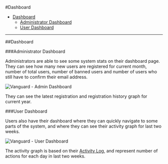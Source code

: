 #Dashboard

* [Dashboard](#dashboard)
	* [Administrator Dashboard](#admin-dashboard)
	* [User Dashboard](#user-dashboard)

---

##Dashboard

###Administrator Dashboard

Administrators are able to see some system stats on their dashboard page. They can see how many new users are registered for current month, number of total users, number of banned users and number of users who still have to confirm their email address.

![Vanguard - Admin Dashboard](assets/image/dashboard-admin.png) 

They can see the latest registration and registration history graph for current year.

###User Dashboard

Users also have their dashboard where they can quickly navigate to some parts of the system, and where they can see their activity graph for last two weeks. 

![Vanguard - User Dashboard](assets/image/dashboard-user.png) 

The activity graph is based on their [Activity Log](activity-log), and represent number of actions for each day in last two weeks.